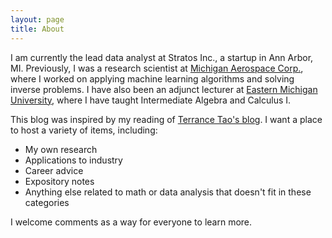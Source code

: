```yaml
---
layout: page
title: About
---
```


I am currently the lead data analyst at Stratos Inc., a startup in Ann Arbor, MI. Previously, I was a research scientist at [Michigan Aerospace Corp.](http://www.michiganaerospace.com/), where I worked on applying machine learning algorithms and solving inverse problems. I have also been an adjunct lecturer at [Eastern Michigan University](http://www.emich.edu/math/), where I have taught Intermediate Algebra and Calculus I. 

This blog was inspired by my reading of [Terrance Tao's blog](http://terrytao.wordpress.com/). I want a place to host a variety of items, including:

* My own research
* Applications to industry
* Career advice
* Expository notes
* Anything else related to math or data analysis that doesn't fit in these categories

I welcome comments as a way for everyone to learn more.